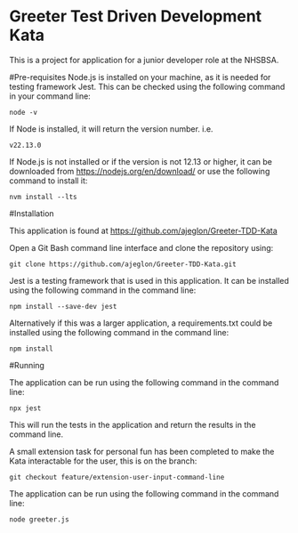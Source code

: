 # Greeter Test Driven Development Kata
This is a project for application for a junior developer role at the NHSBSA.

#Pre-requisites
Node.js is installed on your machine, as it is needed for testing framework Jest. This can be checked using the following command in your command line:
```commandline
node -v
```
If Node is installed, it will return the version number. i.e.
```
v22.13.0
```

If Node.js is not installed or if the version is not 12.13 or higher, it can be downloaded from https://nodejs.org/en/download/ or use the following command to install it:
```commandline
nvm install --lts
```

#Installation

This application is found at https://github.com/ajeglon/Greeter-TDD-Kata

Open a Git Bash command line interface and clone the repository using:

```commandline
git clone https://github.com/ajeglon/Greeter-TDD-Kata.git
```

Jest is a testing framework that is used in this application. It can be installed using the following command in the command line:
```commandline
npm install --save-dev jest
```

Alternatively if this was a larger application, a requirements.txt could be installed using the following command in the command line:
```commandline
npm install
```

#Running

The application can be run using the following command in the command line:
```commandline
npx jest
```
This will run the tests in the application and return the results in the command line.

A small extension task for personal fun has been completed to make the Kata interactable for the user, this is on the branch:
```commandline
git checkout feature/extension-user-input-command-line
```

The application can be run using the following command in the command line:
```commandline
node greeter.js
```